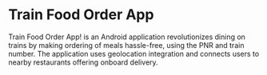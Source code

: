 # Train Food Order App

Train Food Order App! is an Android application revolutionizes dining on trains by making ordering of meals hassle-free, using the PNR and train number. The application uses geolocation integration and connects users to nearby restaurants offering onboard delivery.

 




